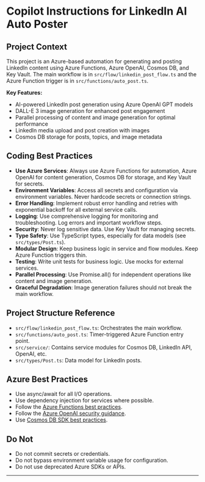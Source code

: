 # Copilot Instructions for LinkedIn AI Auto Poster

## Project Context

This project is an Azure-based automation for generating and posting LinkedIn content using Azure Functions, Azure OpenAI, Cosmos DB, and Key Vault. The main workflow is in `src/flow/linkedin_post_flow.ts` and the Azure Function trigger is in `src/functions/auto_post.ts`.

**Key Features:**

- AI-powered LinkedIn post generation using Azure OpenAI GPT models
- DALL-E 3 image generation for enhanced post engagement
- Parallel processing of content and image generation for optimal performance
- LinkedIn media upload and post creation with images
- Cosmos DB storage for posts, topics, and image metadata

## Coding Best Practices

- **Use Azure Services**: Always use Azure Functions for automation, Azure OpenAI for content generation, Cosmos DB for storage, and Key Vault for secrets.
- **Environment Variables**: Access all secrets and configuration via environment variables. Never hardcode secrets or connection strings.
- **Error Handling**: Implement robust error handling and retries with exponential backoff for all external service calls.
- **Logging**: Use comprehensive logging for monitoring and troubleshooting. Log errors and important workflow steps.
- **Security**: Never log sensitive data. Use Key Vault for managing secrets.
- **Type Safety**: Use TypeScript types, especially for data models (see `src/types/Post.ts`).
- **Modular Design**: Keep business logic in service and flow modules. Keep Azure Function triggers thin.
- **Testing**: Write unit tests for business logic. Use mocks for external services.
- **Parallel Processing**: Use Promise.all() for independent operations like content and image generation.
- **Graceful Degradation**: Image generation failures should not break the main workflow.

## Project Structure Reference

- `src/flow/linkedin_post_flow.ts`: Orchestrates the main workflow.
- `src/functions/auto_post.ts`: Timer-triggered Azure Function entry point.
- `src/service/`: Contains service modules for Cosmos DB, LinkedIn API, OpenAI, etc.
- `src/types/Post.ts`: Data model for LinkedIn posts.

## Azure Best Practices

- Use async/await for all I/O operations.
- Use dependency injection for services where possible.
- Follow the [Azure Functions best practices](https://learn.microsoft.com/en-us/azure/azure-functions/functions-best-practices).
- Follow the [Azure OpenAI security guidance](https://learn.microsoft.com/en-us/azure/cognitive-services/openai/overview-security).
- Use [Cosmos DB SDK best practices](https://learn.microsoft.com/en-us/azure/cosmos-db/nosql/sdk-best-practices).

## Do Not

- Do not commit secrets or credentials.
- Do not bypass environment variable usage for configuration.
- Do not use deprecated Azure SDKs or APIs.

---
